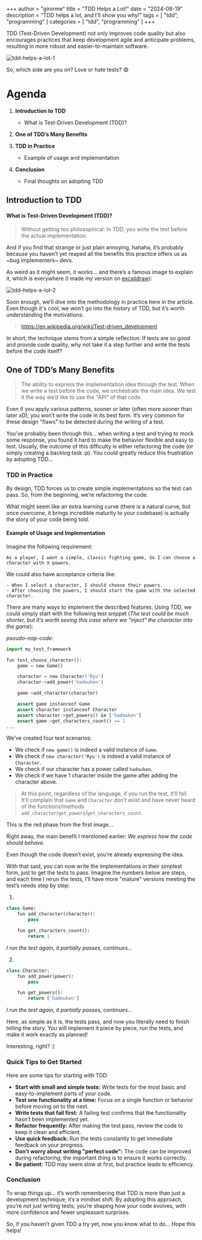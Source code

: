 +++
author = "girorme"
title = "TDD Helps a Lot!"
date = "2024-08-19"
description = "TDD helps a lot, and I'll show you why!"
tags = [
    "tdd",
    "programming"
]
categories = [
    "tdd",
    "programming"
]
+++

TDD (Test-Driven Development) not only improves code quality but also encourages practices that keep development agile and anticipate problems, resulting in more robust and easier-to-maintain software.

![tdd-helps-a-lot-1](/images/tdd-ajuda-muito-1.jpg)

So, which side are you on? Love or hate tests? 😄

# Agenda

1. **Introduction to TDD**
   - What is Test-Driven Development (TDD)?

2. **One of TDD’s Many Benefits**

3. **TDD in Practice**
   - Example of usage and implementation

4. **Conclusion**
   - Final thoughts on adopting TDD

## Introduction to TDD

#### What is Test-Driven Development (TDD)?

> Without getting too philosophical: In TDD, you write the test before the actual implementation.

And if you find that strange or just plain annoying, hahaha, it’s probably because you haven’t yet reaped all the benefits this practice offers us as ~bug implementers~ devs.

As weird as it might seem, it works... and there’s a famous image to explain it, which is everywhere (I made my version on [excalidraw](https://excalidraw.com/)):

![tdd-helps-a-lot-2](/images/tdd-ajuda-muito-2.png)

Soon enough, we’ll dive into the methodology in practice here in the article. Even though it's cool, we won’t go into the history of TDD, but it’s worth understanding the motivations:

> https://en.wikipedia.org/wiki/Test-driven_development

In short, the technique stems from a simple reflection: If tests are so good and provide code quality, why not take it a step further and write the tests before the code itself?

## One of TDD’s Many Benefits

> The ability to express the implementation idea through the test. When we write a test before the code, we orchestrate the main idea. We test it the way we’d like to use the "API" of that code.

Even if you apply various patterns, sooner or later (often more sooner than later xD), you won’t write the code in its best form. It’s very common for these design "flaws" to be detected during the writing of a test.

You’ve probably been through this... when writing a test and trying to mock some response, you found it hard to make the behavior flexible and easy to test. Usually, the outcome of this difficulty is either refactoring the code (or simply creating a backlog task :p). You could greatly reduce this frustration by adopting TDD...

### TDD in Practice

By design, TDD forces us to create simple implementations so the test can pass. So, from the beginning, we’re refactoring the code.

What might seem like an extra learning curve (there is a natural curve, but once overcome, it brings incredible maturity to your codebase) is actually the story of your code being told.

#### Example of Usage and Implementation

Imagine the following requirement:

```
As a player, I want a simple, classic fighting game, So I can choose a character with X powers.
```

We could also have acceptance criteria like:

```
- When I select a character, I should choose their powers.
- After choosing the powers, I should start the game with the selected character.
```

There are many ways to implement the described features. Using TDD, we could simply start with the following test snippet (*The test could be much shorter, but it’s worth seeing this case where we "inject" the character into the game*):

*pseudo-oop-code:*

```python
import my_test_framework

fun test_choose_character(): 
    game = new Game()

    character = new Character('Ryu') 
    character->add_power('hadouken')

    game->add_character(character)

    assert game instanceof Game 
    assert character instanceof Character 
    assert character->get_powers() in ['hadouken'] 
    assert game->get_characters_count() == 1
...
```

We’ve created four test scenarios:

- We check if `new game()` is indeed a valid instance of `Game`.
- We check if `new character('Ryu')` is indeed a valid instance of `Character`.
- We check if our character has a power called `hadouken`.
- We check if we have 1 character inside the game after adding the character above.

> At this point, regardless of the language, if you run the test, it’ll fail. It’ll complain that `Game` and `Character` don’t exist and have never heard of the functions/methods `add_character`/`get_powers`/`get_characters_count`.

This is the red phase from the first image...

Right away, the main benefit I mentioned earlier: *We express how the code should behave.*

Even though the code doesn’t exist, you’re already expressing the idea.

With that said, you can now write the implementations in their simplest form, just to get the tests to pass. Imagine the numbers below are steps, and each time I rerun the tests, I’ll have more "mature" versions meeting the test’s needs step by step:

1.
```python
class Game: 
    fun add_character(character): 
        pass

    fun get_characters_count(): 
        return 1
```

*I run the test again, it partially passes, continues...*

2.
```python
class Character: 
    fun add_power(power): 
        pass

    fun get_powers(): 
        return ['hadouken']
```

*I run the test again, it partially passes, continues...*

Here, as simple as it is, the tests pass, and now you literally need to finish telling the story. You will implement it piece by piece, run the tests, and make it work exactly as planned!

Interesting, right? :)

### Quick Tips to Get Started

Here are some tips for starting with TDD:

- **Start with small and simple tests:** Write tests for the most basic and easy-to-implement parts of your code.
- **Test one functionality at a time:** Focus on a single function or behavior before moving on to the next.
- **Write tests that fail first:** A failing test confirms that the functionality hasn’t been implemented yet.
- **Refactor frequently:** After making the test pass, review the code to keep it clean and efficient.
- **Use quick feedback:** Run the tests constantly to get immediate feedback on your progress.
- **Don’t worry about writing "perfect code":** The code can be improved during refactoring; the important thing is to ensure it works correctly.
- **Be patient:** TDD may seem slow at first, but practice leads to efficiency.

### Conclusion

To wrap things up... it’s worth remembering that TDD is more than just a development technique; it’s a mindset shift. By adopting this approach, you’re not just writing tests; you’re shaping how your code evolves, with more confidence and fewer unpleasant surprises.

So, if you haven’t given TDD a try yet, now you know what to do...
Hope this helps!